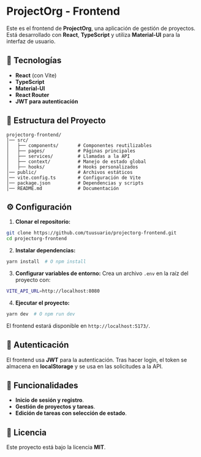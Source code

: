 # ProjectOrg - Frontend

Este es el frontend de **ProjectOrg**, una aplicación de gestión de proyectos. Está desarrollado con **React**, **TypeScript** y utiliza **Material-UI** para la interfaz de usuario.

## 🚀 Tecnologías
- **React** (con Vite)
- **TypeScript**
- **Material-UI**
- **React Router**
- **JWT para autenticación**

## 📂 Estructura del Proyecto
```
projectorg-frontend/
│── src/
│   ├── components/       # Componentes reutilizables
│   ├── pages/            # Páginas principales
│   ├── services/         # Llamadas a la API
│   ├── context/          # Manejo de estado global
│   ├── hooks/            # Hooks personalizados
│── public/               # Archivos estáticos
│── vite.config.ts        # Configuración de Vite
│── package.json          # Dependencias y scripts
│── README.md             # Documentación
```

## ⚙️ Configuración

1. **Clonar el repositorio:**
```sh
git clone https://github.com/tuusuario/projectorg-frontend.git
cd projectorg-frontend
```

2. **Instalar dependencias:**
```sh
yarn install  # O npm install
```

3. **Configurar variables de entorno:**
Crea un archivo `.env` en la raíz del proyecto con:
```sh
VITE_API_URL=http://localhost:8080
```

4. **Ejecutar el proyecto:**
```sh
yarn dev  # O npm run dev
```
El frontend estará disponible en `http://localhost:5173/`.

## 🔑 Autenticación
El frontend usa **JWT** para la autenticación. Tras hacer login, el token se almacena en **localStorage** y se usa en las solicitudes a la API.

## 📌 Funcionalidades
- **Inicio de sesión y registro**.
- **Gestión de proyectos y tareas**.
- **Edición de tareas con selección de estado**.

## 📜 Licencia
Este proyecto está bajo la licencia **MIT**.

